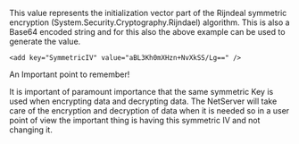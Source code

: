 <properties date="2016-05-11"
SortOrder="72"
/>

 

This value represents the initialization vector part of the Rijndeal symmetric encryption (System.Security.Cryptography.Rijndael) algorithm. This is also a Base64 encoded string and for this also the above example can be used to generate the value.

```
<add key="SymmetricIV" value="aBL3Kh0mXHzn+NvXkSS/Lg==" />
```

 

An Important point to remember!

It is important of paramount importance that the same symmetric Key is used when encrypting data and decrypting data. The NetServer will take care of the encryption and decryption of data when it is needed so in a user point of view the important thing is having this symmetric IV and not changing it.

